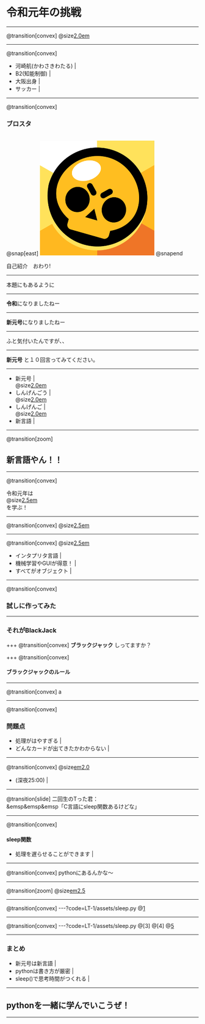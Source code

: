 # 令和元年の挑戦

---
@transition[convex]
@size[2.0em](まずは自己紹介します)

---
@transition[convex]
* 河崎航(かわさきわたる) |
* B2(知能制御) |
* 大阪出身 |
* サッカー |

---
@transition[convex]
### ブロスタ
<br>   
@snap[east]
<img src="LT-1/assets/brawlstars.png" />
@snapend
  
自己紹介　おわり!

---

本題にもあるように

---

**令和**になりましたねー

---

**新元号**になりましたねー

---

ふと気付いたんですが、、

---

**新元号** と１０回言ってみてください。

---
 * 新元号  |
 <br> @size[2.0em](↓)   
 * しんげんごう  |
 <br> @size[2.0em](↓)   
 * しんげんご  |
 <br> @size[2.0em](↓)   
 * 新言語  |
 
---
@transition[zoom]

## 新言語やん！！

---
@transition[convex]

 令和元年は<br>
 @size[2.5em](@color[#b22222](新言語)) <br>
 を学ぶ！

---
@transition[convex]
@size[2.5em](python)

---
@transition[convex]
@size[2.5em](pythonって)

* インタプリタ言語 |
* 機械学習やGUIが得意！ |
* すべてがオブジェクト |

---
@transition[convex]
### 試しに作ってみた

---

### それがBlackJack

+++
@transition[convex]
**ブラックジャック** しってますか？

+++
@transition[convex]
#### ブラックジャックのルール

---
@transition[convex]
a

---
@transition[convex]
### 問題点
* 処理がはやすぎる |
* どんなカードが出てきたかわからない |

---
@transition[convex]
@size[em2.0](どうしよっかなー)　　
<br>
* (深夜25:00) |

---
@transition[slide]
二回生のTった君：
<br>
&emsp&emsp&emsp「C言語にsleep関数あるけどな」

---
@transition[convex]
#### sleep関数

* 処理を遅らせることができます |

---
@transition[convex]
pythonにあるんかな〜   

---
@transition[zoom]
@size[em2.5](あったわ)

---

@transition[convex]
---?code=LT-1/assets/sleep.py
@[1](sleep関数だけ使います)

---

@transition[convex]
---?code=LT-1/assets/sleep.py
@[3]
@[4]
@[5](時間を指定して処理を遅らせる)


---
### まとめ

* 新元号は新言語  |
* pythonは書き方が厳密   |
* sleep()で思考時間がつくれる      |

---

## pythonを一緒に学んでいこうぜ！

---

　


 
